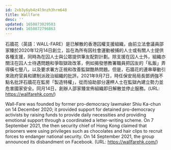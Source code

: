 ```yaml
---
id: 2xb3y6yb4z4l9nzh3hrm648
title: Wallfare
desc: ''
updated: 1650873029503
created: 1650872796863
---
```


石牆花（英語：WALL-FARE）是已解散的香港囚權支援組織，由前立法會議員邵家臻於2020年12月14日創立，旨在為所有因社會運動被捕的人士或有關人士提供各種支援，同時為在囚人士與公眾提供筆友配對計劃。除支援在囚人士外，組織亦關注在囚人士待遇問題和爭取獄政改革，例如揭發懲教署職員把囚友的「私飯」弄得橫七豎八，以及要求署方正視和改善監獄酷熱問題。但是，石牆花的連串舉動引來政府官員和建制派政治組織的批評。2021年9月7日，時任保安局局長鄧炳強不點名批評石牆花在監房「製造特權」，從而協助部分還柙人士在監獄內建立勢力並危害國家安全。同月14日，創辦人邵家臻宣佈組織即日解散並停止服務。(URL: https://wallfarehk.com/)

Wall-Fare was founded by former pro-democracy lawmaker Shiu Ka-chun on 14 December 2020; it provided support for detained pro-democracy activists by raising funds to provide daily necessities and providing emotional support through a coordinated a letter-writing scheme. On 7 September 2021, the then security chief of Hong Kong claimed that prisoners were using privileges such as chocolates and hair clips to recruit forces to endanger national security. On 14 September 2021, the group announced its disbandment on Facebook. (URL: https://wallfarehk.com/)